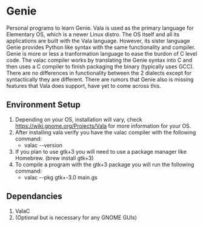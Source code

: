 # Genie
Personal programs to learn Genie. Vala is used as the primary language for Elementary OS, which is a newer Linux distro. The OS itself and all its applications are built with the Vala language. However, its sister language Genie provides Python like syntax with the same functionality and compiler. Genie is more or less a tranformation language to ease the burdon of C level code. The valac compiler works by translating the Genie syntax into C and then uses a C compiler to finish packaging the binary (typically uses GCC). There are no differences in functionality between the 2 dialects except for syntactically they are different. There are rumors that Genie also is missing features that Vala does support, have yet to come across this.

## Environment Setup
1. Depending on your OS, installation will vary, check https://wiki.gnome.org/Projects/Vala for more information for your OS.
2. After installing vala verify you have the valac compiler with the following command:
    - valac --version
3. If you plan to use gtk+3 you will need to use a package manager like Homebrew. (brew install gtk+3)
4. To compile a program with the gtk+3 package you will run the following command:
    - valac --pkg gtk+-3.0 main.gs
    
## Dependancies
1. ValaC
2. (Optional but is necessary for any GNOME GUIs)
